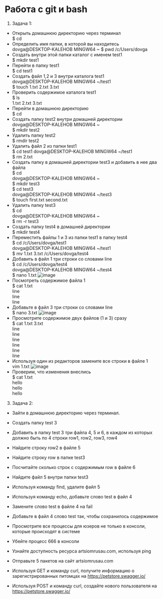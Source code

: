 # Работа с git и bash
1. Задача 1:
- Открыть домашнюю директорию через терминал  
$ cd  
- Определить имя папки, в которой вы находитесь  
dovga@DESKTOP-KALEHOB MINGW64 ~
$ pwd
/c/Users/dovga
- Создать внутри этой папки каталог с именем test1  
$ mkdir test1  
- Перейти в папку test1  
$ cd test1  
- Создать файл 1,2 и 3 внутри каталога test1  
dovga@DESKTOP-KALEHOB MINGW64 ~/test1  
$ touch 1.txt 2.txt 3.txt
- Проверить содержимое каталога test1  
$ ls  
1.txt  2.txt  3.txt
- Перейти в домашнюю директорию  
$ cd
- Создать папку test2 внутри домашней директории  
dovga@DESKTOP-KALEHOB MINGW64 ~  
$ mkdir test2
- Удалить папку test2  
$ rmdir test2
- Удалить файл 2 из папки test1  
$ cd test1
dovga@DESKTOP-KALEHOB MINGW64 ~/test1       
$ rm 2.txt
- Создать папку в домашней директории test3 и добавить в нее два файла  
$ cd  
dovga@DESKTOP-KALEHOB MINGW64 ~  
$ mkdir test3  
$ cd test3  
dovga@DESKTOP-KALEHOB MINGW64 ~/test3  
$ touch first.txt second.txt  
- Удалить папку test3  
$ cd  
dovga@DESKTOP-KALEHOB MINGW64 ~  
$ rm -r test3
- Создать папку test4 в домашней директории  
$ mkdir test4
- Переместить файлы 1 и 3 из папки test1 в папку test4  
$  cd /c/Users/dovga/test1    
dovga@DESKTOP-KALEHOB MINGW64 ~/test1    
$ mv 1.txt 3.txt /c/Users/dovga/test4
- Добавить в файл 1 три строки со словами line  
$ cd /c/Users/dovga/test4  
dovga@DESKTOP-KALEHOB MINGW64 ~/test4  
$ nano 1.txt
![image](https://github.com/VikaDov/git_bash/assets/118528449/e9f23e78-fe6b-4a09-99cc-f30c3b9b06d8)
- Посмотреть содержимое файла 1  
$ cat 1.txt  
line  
line  
line
- Добавьте в файл 3 три строки со словами line  
$ nano 3.txt
![image](https://github.com/VikaDov/git_bash/assets/118528449/8362b598-584e-40c5-b3b8-8ad997922f9b)
- Просмотрите содержимое двух файлов (1 и 3) сразу  
$ cat 1.txt 3.txt  
line  
line  
line  
line  
line  
line
- Используя один из редакторов замените все строки в файле 1  
vim 1.txt
![image](https://github.com/VikaDov/git_bash/assets/118528449/be3fe7ce-2958-4b23-8664-8fa40cb25b64)
- Проверим, что изменения внеслись   
$ cat 1.txt  
hello  
hello  
hello

3. Задача 2:
- Зайти в домашнюю директорию через терминал.

- Создать папку test 3  

- Добавить в папку test 3 три файла 4, 5 и 6, в каждом из которых должно быть по 4 строки row1, row2, row3, row4  

- Найдите строку row2 в файле 5  

- Найдите строку row в папке test3  

- Посчитайте сколько строк с содержимым row в файле 6  

- Найдите файл 5 внутри папки test3  

- Используя команду find, удалите файл 5  

- Используя команду echo, добавьте слово test в файл 4  

- Замените слово test в файле 4 на fail  

- Добавьте в файл 4 слово test так, чтобы сохранилось содержимое  

- Просмотрите все процессы для юзеров не только в консоли, которые происходят в системе  

- Убейте процесс 666 в консоли  

- Узнайте доступность ресурса artsiomrusau.com, используя ping  

- Отправьте 5 пакетов на сайт artsiomrusau.com  

- Используя GET и команду curl, получите информацию о зарегистрированных питомцах на https://petstore.swagger.io/  

- Используя POST и команду curl, создайте нового пользователя на https://petstore.swagger.io/  

